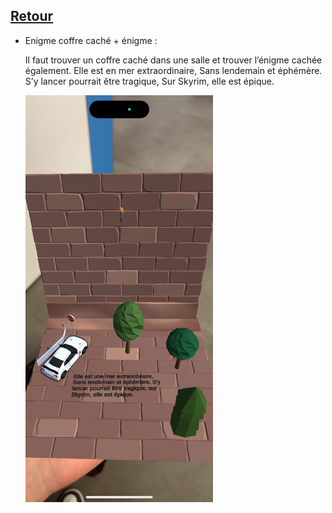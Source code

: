 ## [Retour](/ressources/Enigmes.md)

- Enigme coffre caché + énigme :
  
  Il faut trouver un coffre caché dans une salle et trouver l’énigme cachée également.
  Elle est en mer extraordinaire,
  Sans lendemain et éphémère.
  S’y lancer pourrait être tragique,
  Sur Skyrim, elle est épique.

  <img src="/Images/IMG_1567.PNG" alt="Morse" width="300">
